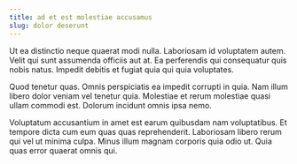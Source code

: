 ```yaml
---
title: ad et est molestiae accusamus
slug: dolor deserunt
---
```


Ut ea distinctio neque quaerat modi nulla. Laboriosam id voluptatem autem. Velit qui sunt assumenda officiis aut at. Ea perferendis qui consequatur quis nobis natus. Impedit debitis et fugiat quia qui quia voluptates.

Quod tenetur quas. Omnis perspiciatis ea impedit corrupti in quia. Nam illum libero dolor veniam vel tenetur quia. Molestiae et rerum molestiae quasi ullam commodi est. Dolorum incidunt omnis ipsa nemo.

Voluptatum accusantium in amet est earum quibusdam nam voluptatibus. Et tempore dicta cum eum quas quas reprehenderit. Laboriosam libero rerum qui vel ut minima culpa. Minus illum magnam corporis quia odio ut. Quia quas error quaerat omnis qui.
